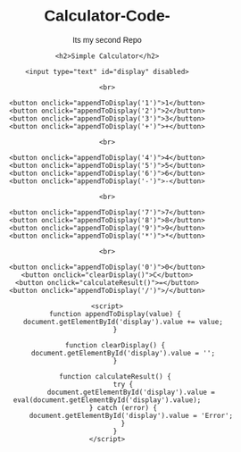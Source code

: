 # Calculator-Code-
Its my second Repo 
<!DOCTYPE html>
<html lang="en">
<head>
    <meta charset="UTF-8">
    <meta name="viewport" content="width=device-width, initial-scale=1.0">
    <title>Simple Calculator</title>
    <style>
        body {
            font-family: Arial, sans-serif;
            text-align: center;
            margin-top: 50px;
        }
        input, button {
            margin: 5px;
            padding: 10px;
            font-size: 16px;
        }
    </style>
</head>
<body>

    <h2>Simple Calculator</h2>

    <input type="text" id="display" disabled>

    <br>

    <button onclick="appendToDisplay('1')">1</button>
    <button onclick="appendToDisplay('2')">2</button>
    <button onclick="appendToDisplay('3')">3</button>
    <button onclick="appendToDisplay('+')">+</button>

    <br>

    <button onclick="appendToDisplay('4')">4</button>
    <button onclick="appendToDisplay('5')">5</button>
    <button onclick="appendToDisplay('6')">6</button>
    <button onclick="appendToDisplay('-')">-</button>

    <br>

    <button onclick="appendToDisplay('7')">7</button>
    <button onclick="appendToDisplay('8')">8</button>
    <button onclick="appendToDisplay('9')">9</button>
    <button onclick="appendToDisplay('*')">*</button>

    <br>

    <button onclick="appendToDisplay('0')">0</button>
    <button onclick="clearDisplay()">C</button>
    <button onclick="calculateResult()">=</button>
    <button onclick="appendToDisplay('/')">/</button>

    <script>
        function appendToDisplay(value) {
            document.getElementById('display').value += value;
        }

        function clearDisplay() {
            document.getElementById('display').value = '';
        }

        function calculateResult() {
            try {
                document.getElementById('display').value = eval(document.getElementById('display').value);
            } catch (error) {
                document.getElementById('display').value = 'Error';
            }
        }
    </script>

</body>
</html>
